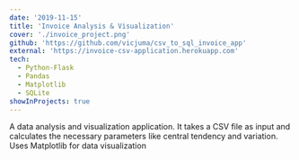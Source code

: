 ```yaml
---
date: '2019-11-15'
title: 'Invoice Analysis & Visualization'
cover: './invoice_project.png'
github: 'https://github.com/vicjuma/csv_to_sql_invoice_app'
external: 'https://invoice-csv-application.herokuapp.com'
tech:
  - Python-Flask 
  - Pandas
  - Matplotlib
  - SQLite
showInProjects: true
---
```


A data analysis and visualization application. It takes a CSV file as input and calculates the necessary parameters like central tendency and variation. Uses Matplotlib for data visualization
